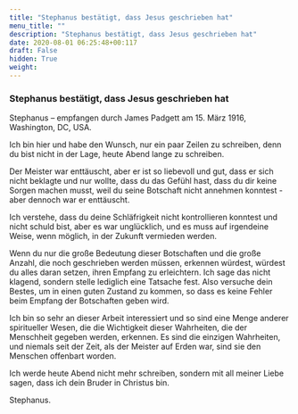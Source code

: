 ```yaml
---
title: "Stephanus bestätigt, dass Jesus geschrieben hat"
menu_title: ""
description: "Stephanus bestätigt, dass Jesus geschrieben hat"
date: 2020-08-01 06:25:48+00:117
draft: False
hidden: True
weight:
---
```

### Stephanus bestätigt, dass Jesus geschrieben hat

Stephanus – empfangen durch James Padgett am 15. März 1916, Washington, DC, USA.

Ich bin hier und habe den Wunsch, nur ein paar Zeilen zu schreiben, denn du bist nicht in der Lage, heute Abend lange zu schreiben.

Der Meister war enttäuscht, aber er ist so liebevoll und gut, dass er sich nicht beklagte und nur wollte, dass du das Gefühl hast, dass du dir keine Sorgen machen musst, weil du seine Botschaft nicht annehmen konntest - aber dennoch war er enttäuscht.

Ich verstehe, dass du deine Schläfrigkeit nicht kontrollieren konntest und nicht schuld bist, aber es war unglücklich, und es muss auf irgendeine Weise, wenn möglich, in der Zukunft vermieden werden.

Wenn du nur die große Bedeutung dieser Botschaften und die große Anzahl, die noch geschrieben werden müssen, erkennen würdest, würdest du alles daran setzen, ihren Empfang zu erleichtern. Ich sage das nicht klagend, sondern stelle lediglich eine Tatsache fest. Also versuche dein Bestes, um in einen guten Zustand zu kommen, so dass es keine Fehler beim Empfang der Botschaften geben wird.

Ich bin so sehr an dieser Arbeit interessiert und so sind eine Menge anderer spiritueller Wesen, die die Wichtigkeit dieser Wahrheiten, die der Menschheit gegeben werden, erkennen. Es sind die einzigen Wahrheiten, und niemals seit der Zeit, als der Meister auf Erden war, sind sie den Menschen offenbart worden.

Ich werde heute Abend nicht mehr schreiben, sondern mit all meiner Liebe sagen, dass ich dein Bruder in Christus bin.

Stephanus.
